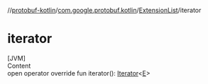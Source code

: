 //[protobuf-kotlin](/docs/reference/kotlin/api-docs/)/[com.google.protobuf.kotlin](/docs/reference/kotlin/api-docs/protobuf-kotlin/com.google.protobuf.kotlin/)/[ExtensionList]()/iterator

# iterator

[JVM] \
Content \
open operator override fun iterator():
[Iterator](https://kotlinlang.org/api/latest/jvm/stdlib/kotlin.collections/-iterator/index.html)<[E]()>
